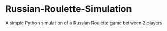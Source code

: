 # Russian-Roulette-Simulation
A simple Python simulation of a Russian Roulette game between 2 players
